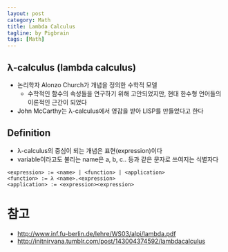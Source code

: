 ```yaml
---
layout: post
category: Math
title: Lambda Calculus
tagline: by Pigbrain
tags: [Math]
---
```


<!--more-->


## λ-calculus (lambda calculus)
* 논리학자 Alonzo Church가 개념을 정의한 수학적 모델  
	* 수학적인 함수의 속성들을 연구하기 위해 고안되었지만, 현대 한수형 언어들의 이론적인 근간이 되었다  
* John McCarthy는 λ-calculus에서 영감을 받아 LISP를 만들었다고 한다  
  
  
## Definition  
* λ-calculus의 중심이 되는 개념은 표현(expression)이다  
* variable이라고도 불리는 name은 a, b, c.. 등과 같은 문자로 쓰여지는 식별자다   
  
```  
<expression> := <name> | <function> | <application>  
<function> := λ <name>.<expression>  
<application> := <expression><expression>  

```
  
  
# 참고
* http://www.inf.fu-berlin.de/lehre/WS03/alpi/lambda.pdf  
* http://initnirvana.tumblr.com/post/143004374592/lambdacalculus